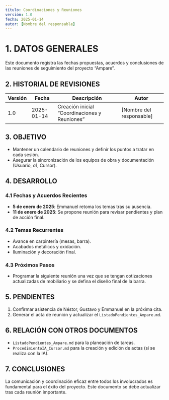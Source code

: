 ```yaml
---
título: Coordinaciones y Reuniones
versión: 1.0
fecha: 2025-01-14
autor: [Nombre del responsable]
---
```


# 1. DATOS GENERALES
Este documento registra las fechas propuestas, acuerdos y conclusiones de las reuniones de seguimiento del proyecto “Ampare”.

## 2. HISTORIAL DE REVISIONES
| Versión | Fecha       | Descripción                                 | Autor                  |
|---------|------------|---------------------------------------------|------------------------|
| 1.0     | 2025-01-14 | Creación inicial “Coordinaciones y Reuniones” | [Nombre del responsable] |

## 3. OBJETIVO
- Mantener un calendario de reuniones y definir los puntos a tratar en cada sesión.
- Asegurar la sincronización de los equipos de obra y documentación (Usuario, o1, Cursor).

## 4. DESARROLLO

### 4.1 Fechas y Acuerdos Recientes
- **5 de enero de 2025**: Emmanuel retoma los temas tras su ausencia.
- **11 de enero de 2025**: Se propone reunión para revisar pendientes y plan de acción final.

### 4.2 Temas Recurrentes
- Avance en carpintería (mesas, barra).
- Acabados metálicos y oxidación.
- Iluminación y decoración final.

### 4.3 Próximos Pasos
- Programar la siguiente reunión una vez que se tengan cotizaciones actualizadas de mobiliario y se defina el diseño final de la barra.

## 5. PENDIENTES
1. Confirmar asistencia de Néstor, Gustavo y Emmanuel en la próxima cita.
2. Generar el acta de reunión y actualizar el `ListadoPendientes_Ampare.md`.

## 6. RELACIÓN CON OTROS DOCUMENTOS
- `ListadoPendientes_Ampare.md` para la planeación de tareas.
- `ProcedimientoIA_Cursor.md` para la creación y edición de actas (si se realiza con la IA).

## 7. CONCLUSIONES
La comunicación y coordinación eficaz entre todos los involucrados es fundamental para el éxito del proyecto. Este documento se debe actualizar tras cada reunión importante.

